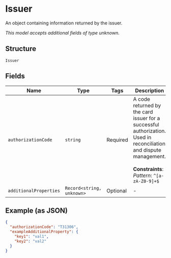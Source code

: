 
# Issuer

An object containing information returned by the issuer.

*This model accepts additional fields of type unknown.*

## Structure

`Issuer`

## Fields

| Name | Type | Tags | Description |
|  --- | --- | --- | --- |
| `authorizationCode` | `string` | Required | A code returned by the card issuer for a successful authorization. Used in reconciliation and dispute management.<br><br>**Constraints**: *Pattern*: `^[a-zA-Z0-9]+$` |
| `additionalProperties` | `Record<string, unknown>` | Optional | - |

## Example (as JSON)

```json
{
  "authorizationCode": "T31306",
  "exampleAdditionalProperty": {
    "key1": "val1",
    "key2": "val2"
  }
}
```

